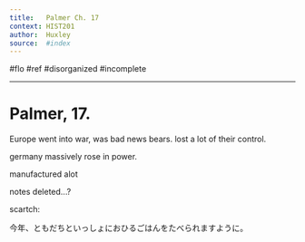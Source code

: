 ```yaml
---
title:   Palmer Ch. 17
context: HIST201
author:  Huxley
source:  #index
---
```


#flo #ref #disorganized #incomplete

---


# Palmer, 17. 



Europe went into war, was bad news bears. lost a lot of their control. 

germany massively rose in power.

manufactured alot 

 notes deleted...? 







scartch: 

今年、ともだちといっしょにおひるごはんをたべられますように。





































